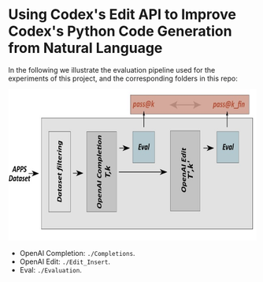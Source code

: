 #  Using Codex's Edit API to Improve Codex's Python Code Generation from Natural Language

In the following we illustrate the evaluation pipeline used for the experiments of this project, and the corresponding folders in this repo:  

<p align='center'>
<img src="fig/pipeline.jpg" height="306px" width='700px'> 


- OpenAI Completion: `./Completions`.  
- OpenAI Edit: `./Edit_Insert`.  
- Eval: `./Evaluation`.  
